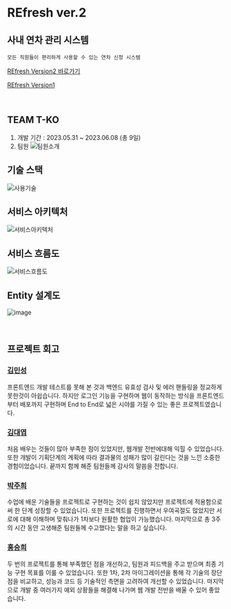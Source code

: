 # REfresh ver.2
## 사내 연차 관리 시스템  
`모든 직원들이 편리하게 사용할 수 있는 연차 신청 시스템`

[REfresh Version2 바로가기](https://tko.refresh.directory/)


[REfresh Version1](https://github.com/TKO-RE-fresh/RE-fresh)

<br>


## TEAM T-KO
1. 개발 기간 : 2023.05.31 ~ 2023.06.08 (총 9일)  
2. 팀원
![팀원소개](https://github.com/TKO-RE-fresh/REfresh/assets/99533453/cbb2b399-266c-47c4-9739-188515f00c0a)



## 기술 스택
![사용기술](https://github.com/TKO-RE-fresh/REfresh/assets/99533453/30389f6a-5f86-4234-afb5-56c054fffa63)



## 서비스 아키텍처
![서비스아키텍처](https://github.com/TKO-RE-fresh/REfresh/assets/99533453/7c706964-c709-46a8-a6db-6412c10c55c7)



## 서비스 흐름도
![서비스흐름도](https://github.com/TKO-RE-fresh/REfresh/assets/99533453/acabc678-1361-4c39-9cd5-8cc67afec532)



## Entity 설계도

![image](https://github.com/TKO-RE-fresh/REfresh/assets/68424403/7c393e65-7bf8-4847-a92a-c720851c3a30)


<br>


## 프로젝트 회고

### [김민성](https://github.com/Daniel-kim-junior)

프론트엔드 개발 테스트를 못해 본 것과 백엔드 유효성 검사 및 에러 핸들링을 정교하게 못한것이 아쉽습니다. 하지만 로그인 기능을 구현하며 웹이 동작하는 방식을 프론트엔드부터 배포까지 구현하며
End to End로 넓은 시야를 가질 수 있는 좋은 프로젝트였습니다.


### [김대엽](https://github.com/kimdaeyeobbb)

처음 배우는 것들이 많아 부족한 점이 있었지만, 웹개발 전반에대해 익힐 수 있었습니다. 또한 개발이 기획단계의 계획에 따라 결과물의 성패가 많이 갈린다는 것을 느낀 소중한 경험이었습니다.
끝까지 함께 해준 팀원들께 감사의 말씀을 전합니다.


### [박주희](https://github.com/juhee99)

수업에 배운 기술들을 프로젝트로 구현하는 것이 쉽지 않았지만 프로젝트에 적용함으로써 한 단계 성장할 수 있었습니다. 또한 프로젝트를 진행하면서 우여곡절도 많았지만 서로에 대해
이해하며 맞춰나가 1차보다 원활한 협업이 가능했습니다. 마지막으로 총 3주의 시간 동안 고생해준 팀원들께 수고했다는 말을 하고 싶습니다.




### [홍승희](https://github.com/mowgood)

두 번의 프로젝트를 통해 부족했던 점을 개선하고, 팀원과 피드백을 주고 받으며 최종 기능 구현 목표를 이룰 수 있었습니다. 또한 1차, 2차 마이그레이션을 통해 각 기술의 장단점을 비교하고, 성능과 코드 등 기술적인 측면을 고려하여 개선할 수 있었습니다. 마지막으로 개발 중 여러가지 예외 상황들을 해결해 나가며 웹 개발 전반을 배울 수 있어 좋았습니다.



